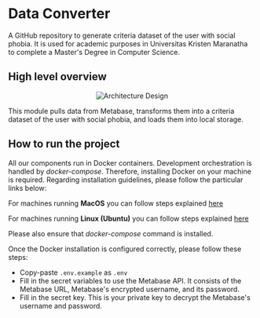 # Data Converter

A GitHub repository to generate criteria dataset of the user with social phobia. It is used for academic purposes in Universitas Kristen Maranatha to complete a Master's Degree in Computer Science.

## High level overview

<p align="center">
  <img src="https://github.com/panjiyudasetya/thesis-data-converter/assets/21379421/8388514c-425f-4bc9-813c-e20ce3132295" alt="Architecture Design"/>
</p>

This module pulls data from Metabase, transforms them into a criteria dataset of the user with social phobia, and loads them into local storage.

## How to run the project
All our components run in Docker containers. Development orchestration is handled by _docker-compose_. Therefore, installing Docker on your machine is required. Regarding installation guidelines, please follow the particular links below:

For machines running **MacOS** you can follow steps explained [here](https://docs.docker.com/docker-for-mac/install/)

For machines running **Linux (Ubuntu)** you can follow steps explained [here](https://docs.docker.com/desktop/install/linux-install/)

Please also ensure that _docker-compose_ command is installed.

Once the Docker installation is configured correctly, please follow these steps:
- Copy-paste `.env.example` as `.env`
- Fill in the secret variables to use the Metabase API. It consists of the Metabase URL, Metabase's encrypted username, and its password.
- Fill in the secret key. This is your private key to decrypt the Metabase's username and password.
